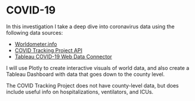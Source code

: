 # COVID-19

In this investigation I take a deep dive into coronavirus data using the following data sources:

- [Worldometer.info](https://www.worldometers.info/coronavirus/)
- [COVID Tracking Project API](https://covidtracking.com/data/api)
- [Tableau COVID-19 Web Data Connector](https://www.tableau.com/covid-19-coronavirus-data-resources)

I will use Plotly to create interactive visuals of world data, and also create a Tableau Dashboard with data that goes down to the county level.  

The COVID Tracking Project does not have county-level data, but does include useful info on hospitalizations, ventilators, and ICUs.  
